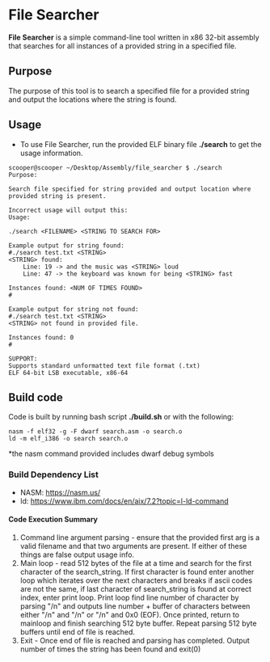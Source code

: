 # File Searcher

**File Searcher** is a simple command-line tool written in x86 32-bit assembly that searches for all instances of a provided string in a specified file.

## Purpose

The purpose of this tool is to search a specified file for a provided string and output the locations where the string is found.

## Usage

- To use File Searcher, run the provided ELF binary file **./search** to get the usage information.
```
scooper@scooper ~/Desktop/Assembly/file_searcher $ ./search 
Purpose:

Search file specified for string provided and output location where provided string is present.

Incorrect usage will output this:
Usage:

./search <FILENAME> <STRING TO SEARCH FOR>

Example output for string found:
#./search test.txt <STRING>
<STRING> found:
	Line: 19 -> and the music was <STRING> loud
	Line: 47 -> the keyboard was known for being <STRING> fast

Instances found: <NUM OF TIMES FOUND>
#

Example output for string not found:
#./search test.txt <STRING>
<STRING> not found in provided file.

Instances found: 0
#

SUPPORT:
Supports standard unformatted text file format (.txt)
ELF 64-bit LSB executable, x86-64

```

## Build code

Code is built by running bash script **./build.sh** or with the following: 


```
nasm -f elf32 -g -F dwarf search.asm -o search.o
ld -m elf_i386 -o search search.o
```
*the nasm command provided includes dwarf debug symbols

### Build Dependency List

- NASM: https://nasm.us/
- ld: https://www.ibm.com/docs/en/aix/7.2?topic=l-ld-command

#### Code Execution Summary
1. Command line argument parsing - ensure that the provided first arg is a valid filename and that two arguments are present. If either of these things are false output usage info.
2. Main loop - read 512 bytes of the file at a time and search for the first character of the search_string. If first character is found enter another loop which iterates over the next characters and breaks if ascii codes are not the same, if last character of search_string is found at correct index, enter print loop. Print loop find line number of character by parsing "/n" and outputs line number + buffer of characters between either "/n" and "/n" or "/n" and 0x0 (EOF). Once printed, return to mainloop and finish searching 512 byte buffer. Repeat parsing 512 byte buffers until end of file is reached.
3. Exit - Once end of file is reached and parsing has completed. Output number of times the string has been found and exit(0)
